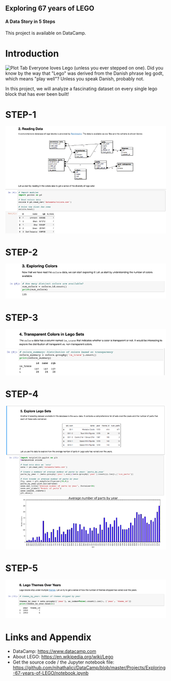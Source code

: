 ## Exploring 67 years of LEGO
#### A Data Story in 5 Steps

This project is available on DataCamp.

Introduction
========================================================

![Plot Tab](https://upload.wikimedia.org/wikipedia/commons/thumb/2/24/LEGO_logo.svg/240px-LEGO_logo.svg.png) 
Everyone loves Lego (unless you ever stepped on one). Did you know by the way that "Lego" was derived from the Danish phrase leg godt, which means "play well"? Unless you speak Danish, probably not.

In this project, we will analyze a fascinating dataset on every single lego block that has ever been built!

STEP-1
========================================================
![Plot Tab](https://github.com/nihathalici/DataCamp/blob/master/Projects/Exploring-67-years-of-LEGO/img/1.png)


STEP-2
========================================================
![Plot Tab](https://github.com/nihathalici/DataCamp/blob/master/Projects/Exploring-67-years-of-LEGO/img/2.png)



STEP-3
========================================================
![Plot Tab](https://github.com/nihathalici/DataCamp/blob/master/Projects/Exploring-67-years-of-LEGO/img/3.png)


STEP-4
========================================================
![Plot Tab](https://github.com/nihathalici/DataCamp/blob/master/Projects/Exploring-67-years-of-LEGO/img/4.png)

STEP-5
========================================================
![Plot Tab](https://github.com/nihathalici/DataCamp/blob/master/Projects/Exploring-67-years-of-LEGO/img/5.png)



Links and Appendix
========================================================

- DataCamp: https://www.datacamp.com
- About LEGO: https://en.wikipedia.org/wiki/Lego
- Get the source code / the Jupyter notebook file: https://github.com/nihathalici/DataCamp/blob/master/Projects/Exploring-67-years-of-LEGO/notebook.ipynb
